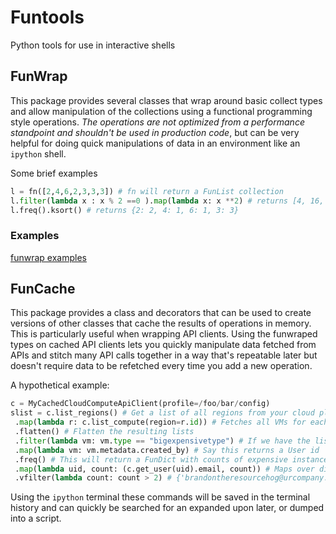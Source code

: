 # Funtools
Python tools for use in interactive shells


## FunWrap

This package provides several classes that wrap around basic collect types and allow manipulation of the collections using a functional programming style operations. _The operations are not optimized from a performance standpoint and shouldn't be used in production code_, but can be very helpful for doing quick manipulations of data in an environment like an `ipython` shell.

Some brief examples

```python
l = fn([2,4,6,2,3,3,3]) # fn will return a FunList collection
l.filter(lambda x : x % 2 ==0 ).map(lambda x: x **2) # returns [4, 16, 36, 4]
l.freq().ksort() # returns {2: 2, 4: 1, 6: 1, 3: 3}
```

### Examples
[funwrap examples](./examples/FunWrapExamples.md)

## FunCache

This package provides a class and decorators that can be used to create versions of other classes that cache the results of operations in memory. This is particularly useful when wrapping API clients. Using the funwraped types on cached API clients lets you quickly manipulate data fetched from APIs and stitch many API calls together in a way that's repeatable later but doesn't require data to be refetched every time you add a new operation.

A hypothetical example:

```python
c = MyCachedCloudComputeApiClient(profile=/foo/bar/config)
slist = c.list_regions() # Get a list of all regions from your cloud platform API
 .map(lambda r: c.list_compute(region=r.id)) # Fetches all VMs for each region, this could take a while
 .flatten() # Flatten the resulting lists
 .filter(lambda vm: vm.type == "bigexpensivetype") # If we have the list_compute calls cached, this will return quickly
 .map(lambda vm: vm.metadata.created_by) # Say this returns a User id
 .freq() # This will return a FunDict with counts of expensive instances by user id {'xya134adf3': 51,...}
 .map(lambda uid, count: (c.get_user(uid).email, count)) # Maps over dict grabbing user records, only expensive 1st time if cached
 .vfilter(lambda count: count > 2) # {'brandontheresourcehog@urcompany.com': 51, ...}
```

Using the `ipython` terminal these commands will be saved in the terminal history and can quickly be searched for an expanded upon later, or dumped into a script.

